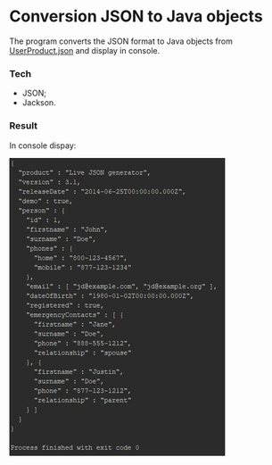 # Conversion JSON to Java objects

The program converts the JSON format to Java objects from [UserProduct.json](https://github.com/bbogdasha/conversionJSON/blob/master/UserProduct.json) and display in console.

### Tech

* JSON;
* Jackson.

### Result

In console dispay:

![Screenshot](https://github.com/bbogdasha/conversionJSON/blob/master/screenshots/Screenshot_1.jpg)
